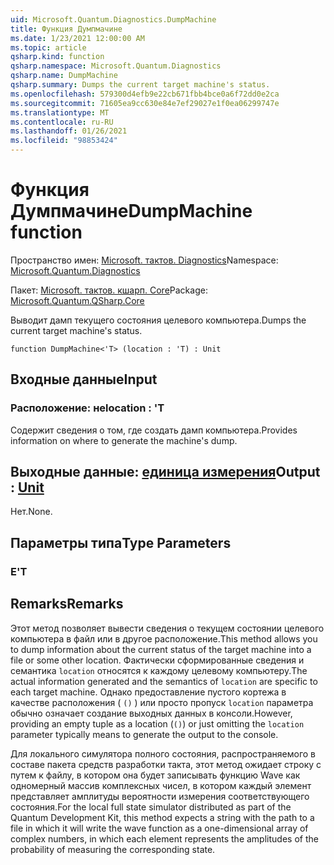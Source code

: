 ```yaml
---
uid: Microsoft.Quantum.Diagnostics.DumpMachine
title: Функция Думпмачине
ms.date: 1/23/2021 12:00:00 AM
ms.topic: article
qsharp.kind: function
qsharp.namespace: Microsoft.Quantum.Diagnostics
qsharp.name: DumpMachine
qsharp.summary: Dumps the current target machine's status.
ms.openlocfilehash: 579300d4efb9e22cb671fbb4bce0a6f72dd0e2ca
ms.sourcegitcommit: 71605ea9cc630e84e7ef29027e1f0ea06299747e
ms.translationtype: MT
ms.contentlocale: ru-RU
ms.lasthandoff: 01/26/2021
ms.locfileid: "98853424"
---
```

# <a name="dumpmachine-function"></a><span data-ttu-id="6dc76-102">Функция Думпмачине</span><span class="sxs-lookup"><span data-stu-id="6dc76-102">DumpMachine function</span></span>

<span data-ttu-id="6dc76-103">Пространство имен: [Microsoft. тактов. Diagnostics](xref:Microsoft.Quantum.Diagnostics)</span><span class="sxs-lookup"><span data-stu-id="6dc76-103">Namespace: [Microsoft.Quantum.Diagnostics](xref:Microsoft.Quantum.Diagnostics)</span></span>

<span data-ttu-id="6dc76-104">Пакет: [Microsoft. тактов. кшарп. Core](https://nuget.org/packages/Microsoft.Quantum.QSharp.Core)</span><span class="sxs-lookup"><span data-stu-id="6dc76-104">Package: [Microsoft.Quantum.QSharp.Core](https://nuget.org/packages/Microsoft.Quantum.QSharp.Core)</span></span>


<span data-ttu-id="6dc76-105">Выводит дамп текущего состояния целевого компьютера.</span><span class="sxs-lookup"><span data-stu-id="6dc76-105">Dumps the current target machine's status.</span></span>

```qsharp
function DumpMachine<'T> (location : 'T) : Unit
```


## <a name="input"></a><span data-ttu-id="6dc76-106">Входные данные</span><span class="sxs-lookup"><span data-stu-id="6dc76-106">Input</span></span>

### <a name="location--t"></a><span data-ttu-id="6dc76-107">Расположение: не</span><span class="sxs-lookup"><span data-stu-id="6dc76-107">location : 'T</span></span>

<span data-ttu-id="6dc76-108">Содержит сведения о том, где создать дамп компьютера.</span><span class="sxs-lookup"><span data-stu-id="6dc76-108">Provides information on where to generate the machine's dump.</span></span>



## <a name="output--unit"></a><span data-ttu-id="6dc76-109">Выходные данные: [единица измерения](xref:microsoft.quantum.lang-ref.unit)</span><span class="sxs-lookup"><span data-stu-id="6dc76-109">Output : [Unit](xref:microsoft.quantum.lang-ref.unit)</span></span>

<span data-ttu-id="6dc76-110">Нет.</span><span class="sxs-lookup"><span data-stu-id="6dc76-110">None.</span></span>

## <a name="type-parameters"></a><span data-ttu-id="6dc76-111">Параметры типа</span><span class="sxs-lookup"><span data-stu-id="6dc76-111">Type Parameters</span></span>

### <a name="t"></a><span data-ttu-id="6dc76-112">Е</span><span class="sxs-lookup"><span data-stu-id="6dc76-112">'T</span></span>



## <a name="remarks"></a><span data-ttu-id="6dc76-113">Remarks</span><span class="sxs-lookup"><span data-stu-id="6dc76-113">Remarks</span></span>

<span data-ttu-id="6dc76-114">Этот метод позволяет вывести сведения о текущем состоянии целевого компьютера в файл или в другое расположение.</span><span class="sxs-lookup"><span data-stu-id="6dc76-114">This method allows you to dump information about the current status of the target machine into a file or some other location.</span></span>
<span data-ttu-id="6dc76-115">Фактически сформированные сведения и семантика `location` относятся к каждому целевому компьютеру.</span><span class="sxs-lookup"><span data-stu-id="6dc76-115">The actual information generated and the semantics of `location` are specific to each target machine.</span></span> <span data-ttu-id="6dc76-116">Однако предоставление пустого кортежа в качестве расположения ( `()` ) или просто пропуск `location` параметра обычно означает создание выходных данных в консоли.</span><span class="sxs-lookup"><span data-stu-id="6dc76-116">However, providing an empty tuple as a location (`()`) or just omitting the `location` parameter typically means to generate the output to the console.</span></span>

<span data-ttu-id="6dc76-117">Для локального симулятора полного состояния, распространяемого в составе пакета средств разработки такта, этот метод ожидает строку с путем к файлу, в котором она будет записывать функцию Wave как одномерный массив комплексных чисел, в котором каждый элемент представляет амплитуды вероятности измерения соответствующего состояния.</span><span class="sxs-lookup"><span data-stu-id="6dc76-117">For the local full state simulator distributed as part of the Quantum Development Kit, this method  expects a string with the path to a file in which it will write the wave function as a one-dimensional array of complex numbers, in which each element represents the amplitudes of the probability of measuring the corresponding state.</span></span>